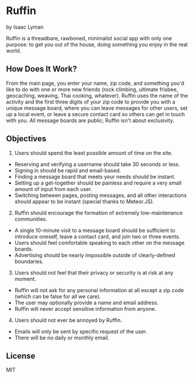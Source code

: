 Ruffin
======
by Isaac Lyman

Ruffin is a threadbare, rawboned, minimalist social app with only one purpose: to get you out of the house, doing something you enjoy in the real world.

How Does It Work?
-----------------

From the main page, you enter your name, zip code, and something you'd like to do with one or more new friends (rock climbing, ultimate frisbee, geocaching, weaving, Thai cooking, whatever). Ruffin uses the name of the activity and the first three digits of your zip code to provide you with a unique message board, where you can leave messages for other users, set up a local event, or leave a secure contact card so others can get in touch with you. All message boards are public; Ruffin isn't about exclusivity.

Objectives
----------

1. Users should spend the least possible amount of time on the site.
 - Reserving and verifying a username should take 30 seconds or less.
 - Signing in should be rapid and email-based.
 - Finding a message board that meets your needs should be instant.
 - Setting up a get-together should be painless and require a very small amount of input from each user.
 - Switching between pages, posting messages, and all other interactions should appear to be instant (special thanks to Meteor.JS).
2. Ruffin should encourage the formation of extremely low-maintenance communities.
 - A single 10-minute visit to a message board should be sufficient to introduce oneself, leave a contact card, and join two or three events.
 - Users should feel comfortable speaking to each other on the message boards.
 - Advertising should be nearly impossible outside of clearly-defined boundaries.
3. Users should not feel that their privacy or security is at risk at any moment.
 - Ruffin will not ask for any personal information at all except a zip code (which can be false for all we care).
 - The user may optionally provide a name and email address.
 - Ruffin will never accept sensitive information from anyone.
4. Users should not ever be annoyed by Ruffin.
 - Emails will only be sent by specific request of the user.
 - There will be no daily or monthly email.

License
-------

MIT
